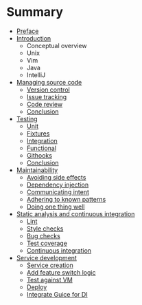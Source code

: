 # Summary

* [Preface](preface.md)
* [Introduction](introduction.md)
   * Conceptual overview
   * Unix
   * Vim
   * Java
   * IntelliJ
* [Managing source code](source/README.md)
   * [Version control](source/version.md)
   * [Issue tracking](source/issues.md)
   * [Code review](source/review.md)
   * [Conclusion](source/conclusion.md)
* [Testing](testing/README.md)
   * [Unit](testing/unit.md)
   * [Fixtures](testing/fixtures.md)
   * [Integration](testing/integration.md)
   * [Functional](testing/functional.md)
   * [Githooks](testing/hooks.md)
   * [Conclusion](testing/conclusion.md)
* [Maintainability](maintainability/README.md)
   * [Avoiding side effects](maintainability/functional.md)
   * [Dependency injection](maintainability/di.md)
   * [Communicating intent](maintainability/intent.md)
   * [Adhering to known patterns](maintainability/patterns.md)
   * [Doing one thing well](maintainability/srp.md)
* [Static analysis and continuous integration](static/README.md)
   * [Lint](static/lint.md)
   * [Style checks](static/style.md)
   * [Bug checks](static/bugs.md)
   * [Test coverage](static/coverage.md)
   * [Continuous integration](static/ci.md)
* [Service development](service/README.md)
   * [Service creation](service/create.md)
   * [Add feature switch logic](service/add.md)
   * [Test against VM](service/vm.md)
   * [Deploy](service/deploy.md)
   * [Integrate Guice for DI](service/di.md)